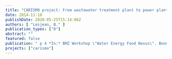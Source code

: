 ```yaml
---
title: "CARISMO project: From wastewater treatment plant to power plant"
date: 2014-11-18
publishDate: 2020-05-25T15:14:06Z
authors: [ "Lesjean, B." ]
publication_types: ["0"]
abstract: ""
featured: false
publication: " p 4 *In:* BMZ Workshop \"Water Energy Food Nexus\". Bonn, Germany. 2014-11-18"
projects: ["carismo"]
---
```


